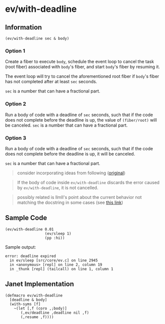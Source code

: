 # ev/with-deadline

## Information

`(ev/with-deadline sec & body)`

### Option 1

Create a fiber to execute `body`, schedule the event loop to cancel
the task (root fiber) associated with `body`'s fiber, and start
`body`'s fiber by resuming it.

The event loop will try to cancel the aforementioned root fiber if
`body`'s fiber has not completed after at least `sec` seconds.

`sec` is a number that can have a fractional part.

### Option 2

Run a body of code with a deadline of `sec` seconds, such that if the
code does not complete before the deadline is up, the value of
`(fiber/root)` will be canceled. `sec` is a number that can have a
fractional part.

### Option 3

Run a body of code with a deadline of `sec` seconds, such that if the
code does not complete before the deadline is up, it will be canceled.

`sec` is a number that can have a fractional part.

> consider incorporating ideas from following ([original](https://github.com/janet-lang/janet/pull/1410#discussion_r1497037526))

> If the body of code inside `ev/with-deadline` discards the error
> caused by `ev/with-deadline`, it is not cancelled.

> possibly related is llmII's point about the current behavior not
> matching the docstring in some cases (see [this link](https://github.com/janet-lang/janet/pull/1410#issuecomment-1955482107))

## Sample Code

```janet
(ev/with-deadline 0.01
                  (ev/sleep 1)
                  (pp :hi))
```

Sample output:

```
error: deadline expired
  in ev/sleep [src/core/ev.c] on line 2945
  in <anonymous> [repl] on line 2, column 19
  in _thunk [repl] (tailcall) on line 1, column 1
```

## Janet Implementation

```janet
(defmacro ev/with-deadline
  [deadline & body]
  (with-syms [f]
    ~(let [,f (coro ,;body)]
       (,ev/deadline ,deadline nil ,f)
       (,resume ,f))))
```
